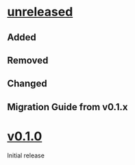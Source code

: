 # [unreleased](https://github.com/wisp3rwind/typst-guide-lines/releases/tag/<tag>)

## Added

## Removed

## Changed

## Migration Guide from v0.1.x

# [v0.1.0](https://github.com/wisp3rwind/typst-guide-lines/releases/tag/v0.1.0)
Initial release
